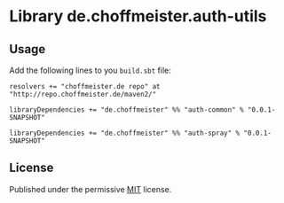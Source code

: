 # Library de.choffmeister.auth-utils

## Usage

Add the following lines to you `build.sbt` file:

~~~
resolvers += "choffmeister.de repo" at "http://repo.choffmeister.de/maven2/"

libraryDependencies += "de.choffmeister" %% "auth-common" % "0.0.1-SNAPSHOT"

libraryDependencies += "de.choffmeister" %% "auth-spray" % "0.0.1-SNAPSHOT"
~~~

## License

Published under the permissive [MIT](http://opensource.org/licenses/MIT) license.
